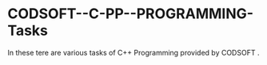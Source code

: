 # CODSOFT--C-PP--PROGRAMMING-Tasks
In these tere are various tasks  of C++ Programming provided by CODSOFT .
